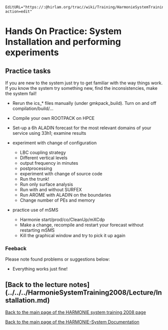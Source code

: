 ```@meta
EditURL="https://:@hirlam.org/trac//wiki/Training/HarmonieSystemTraining2008/Training/Installation?action=edit"
```

# Hands On Practice: System Installation and performing experiments

## Practice tasks

If you are new to the system just try to get familiar with the way things work. If you know the system try something new, find the inconsistencies, make the system fail!
 
 * Rerun the ics_* files manually (under gmkpack_build). Turn on and off compilation/build/...
 * Compile your own ROOTPACK on HPCE

 * Set-up a 6h ALADIN forecast for the most relevant domains of your service using 33h1; examine results
 * experiment with change of configuration
      * LBC coupling strategy
      * Different vertical levels
      * output frequency in minutes
      * postprocessing
      * experiment with change of source code
      * Run the trunk!
      * Run only surface analysis
      * Run with and without SURFEX
      * Run AROME with ALADIN on the boundaries
      * Change number of PEs and memory

  * practice use of mSMS
      * Harmonie start/prod/co/CleanUp/mXCdp 
      * Make a change, recompile and restart your forecast without restarting mSMS
      * Kill the graphical window and try to pick it up again



### Feeback

Please note found problems or suggestions below:

 * Everything works just fine!


## [Back to the lecture notes] (../../../HarmonieSystemTraining2008/Lecture/Installation.md)

[ Back to the main page of the HARMONIE system training 2008 page](https://hirlam.org/trac/wiki/HarmonieSystemTraining2008)

[Back to the main page of the HARMONIE-System Documentation](https://hirlam.org/trac/wiki/HarmonieSystemDocumentation)